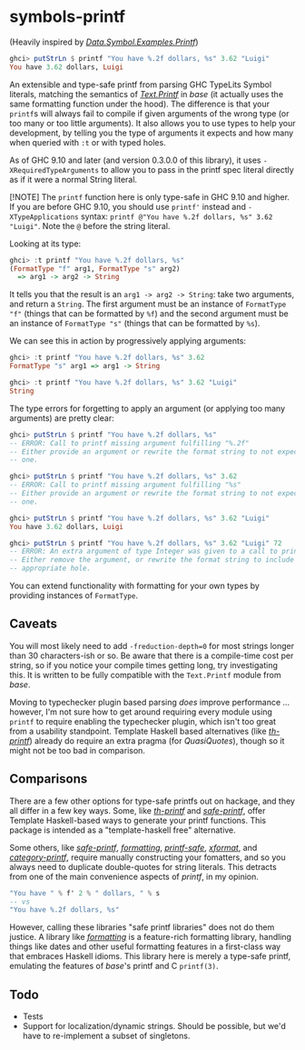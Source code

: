 # symbols-printf

(Heavily inspired by *[Data.Symbol.Examples.Printf][symbols]*)

[symbols]: https://hackage.haskell.org/package/symbols-0.3.0.0/docs/Data-Symbol-Examples-Printf.html

```haskell
ghci> putStrLn $ printf "You have %.2f dollars, %s" 3.62 "Luigi"
You have 3.62 dollars, Luigi
```

An extensible and type-safe printf from parsing GHC TypeLits Symbol literals,
matching the semantics of *[Text.Printf][]* in *base* (it actually uses the
same formatting function under the hood).  The difference is that your
`printf`s will always fail to compile if given arguments of the wrong type (or
too many or too little arguments).  It also allows you to use types to help
your development, by telling you the type of arguments it expects and how many
when queried with `:t` or with typed holes.

[Text.Printf]: https://hackage.haskell.org/package/base/docs/Text-Printf.html

As of GHC 9.10 and later (and version 0.3.0.0 of this library), it uses
`-XRequiredTypeArguments` to allow you to pass in the printf spec literal
directly as if it were a normal String literal.

[!NOTE]
The `printf` function here is only type-safe in GHC 9.10 and higher. If you are
before GHC 9.10, you should use `printf'` instead and `-XTypeApplications`
syntax: `printf @"You have %.2f dollars, %s" 3.62 "Luigi"`. Note the `@` before
the string literal.

Looking at its type:

```haskell
ghci> :t printf "You have %.2f dollars, %s"
(FormatType "f" arg1, FormatType "s" arg2)
  => arg1 -> arg2 -> String
```

It tells you that the result is an `arg1 -> arg2 -> String`: take two
arguments, and return a `String`.  The first argument must be an instance of
`FormatType "f"` (things that can be formatted by `%f`) and the second argument
must be an instance of `FormatType "s"` (things that can be formatted by `%s`).

We can see this in action by progressively applying arguments:

```haskell
ghci> :t printf "You have %.2f dollars, %s" 3.62
FormatType "s" arg1 => arg1 -> String

ghci> :t printf "You have %.2f dollars, %s" 3.62 "Luigi"
String
```

The type errors for forgetting to apply an argument (or applying too many
arguments) are pretty clear:

```haskell
ghci> putStrLn $ printf "You have %.2f dollars, %s"
-- ERROR: Call to printf missing argument fulfilling "%.2f"
-- Either provide an argument or rewrite the format string to not expect
-- one.

ghci> putStrLn $ printf "You have %.2f dollars, %s" 3.62
-- ERROR: Call to printf missing argument fulfilling "%s"
-- Either provide an argument or rewrite the format string to not expect
-- one.

ghci> putStrLn $ printf "You have %.2f dollars, %s" 3.62 "Luigi"
You have 3.62 dollars, Luigi

ghci> putStrLn $ printf "You have %.2f dollars, %s" 3.62 "Luigi" 72
-- ERROR: An extra argument of type Integer was given to a call to printf
-- Either remove the argument, or rewrite the format string to include the
-- appropriate hole.
```

You can extend functionality with formatting for your own types by providing
instances of `FormatType`.

## Caveats

You will most likely need to add `-freduction-depth=0` for most strings longer
than 30 characters-ish or so. Be aware that there is a compile-time cost per
string, so if you notice your compile times getting long, try investigating
this. It is written to be fully compatible with the `Text.Printf` module from
*base*.

Moving to typechecker plugin based parsing *does* improve performance ...
however, I'm not sure how to get around requiring every module using `printf`
to require enabling the typechecker plugin, which isn't too great from a
usability standpoint.  Template Haskell based alternatives (like
*[th-printf][]*) already do require an extra pragma (for *QuasiQuotes*), though
so it might not be too bad in comparison.

## Comparisons

There are a few other options for type-safe printfs out on hackage, and they
all differ in a few key ways.  Some, like *[th-printf][]* and
*[safe-printf][]*, offer Template Haskell-based ways to generate your printf
functions.  This package is intended as a "template-haskell free" alternative.

Some others, like *[safe-printf][]*, *[formatting][]*, *[printf-safe][]*,
*[xformat][]*, and *[category-printf][]*, require manually constructing your
fomatters, and so you always need to duplicate double-quotes for string
literals.  This detracts from one of the main convenience aspects of *printf*,
in my opinion.

```haskell
"You have " % f' 2 % " dollars, " % s
-- vs
"You have %.2f dollars, %s"
```

However, calling these libraries "safe printf libraries" does not do them
justice.  A library like *[formatting][]* is a feature-rich formatting library,
handling things like dates and other useful formatting features in a
first-class way that embraces Haskell idioms.  This library here is merely a
type-safe printf, emulating the features of *base*'s printf and C `printf(3)`.

[th-printf]: https://hackage.haskell.org/package/th-printf
[safe-printf]: https://hackage.haskell.org/package/safe-printf
[formatting]: https://hackage.haskell.org/package/formatting
[printf-safe]: https://hackage.haskell.org/package/printf-safe
[xformat]: https://hackage.haskell.org/package/xformat
[category-printf]: https://hackage.haskell.org/package/category-printf

## Todo

*   Tests
*   Support for localization/dynamic strings.  Should be possible, but we'd
    have to re-implement a subset of singletons.
